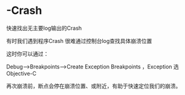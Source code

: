 # -Crash
快速找出无主要log输出的Crash

有时我们遇到程序Crash 很难通过控制台log查找具体崩溃位置

这时你可以通过：

Debug——>Breakpoints——>Create Exception Breakpoints ，Exception 选 Objective-C 

再次崩溃前，断点会停在崩溃位置、或附近，有助于快速定位我们的崩溃。
